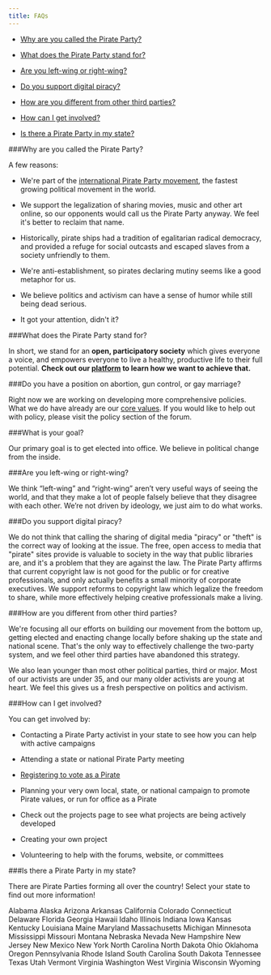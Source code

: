 ```yaml
---
title: FAQs
---
```


- [Why are you called the Pirate Party?](#q1)

- [What does the Pirate Party stand for?](#q2)

- [Are you left-wing or right-wing?](#q3)

- [Do you support digital piracy?](#q4)

- [How are you different from other third parties?](#q5)

- [How can I get involved?](#q6)

- [Is there a Pirate Party in my state?](#q7)

###Why are you called the Pirate Party?

A few reasons:

- We're part of the 
[international Pirate Party movement](http://www.pp-international.net/), the fastest growing political movement in the world.

- We support the legalization of sharing movies, music and other art online, so our opponents would call us the Pirate Party anyway. We feel it's better to reclaim that name.

- Historically, pirate ships had a tradition of egalitarian radical democracy, and provided a refuge for social outcasts and escaped slaves from a society unfriendly to them.

- We're anti-establishment, so pirates declaring mutiny seems like a good metaphor for us.

- We believe politics and activism can have a sense of humor while still being dead serious.

- It got your attention, didn't it?

###What does the Pirate Party stand for?

In short, we stand for an **open, participatory society** which gives everyone a voice, and empowers everyone to live a healthy, productive life to their full potential. **Check out our [platform](/platform/) to learn how we want to achieve that.**

###Do you have a position on abortion, gun control, or gay marriage?

Right now we are working on developing more comprehensive policies. What we do have already are our [core values](/values-and-name/). If you would like to help out with policy, please visit the policy section of the forum.

###What is your goal?

Our primary goal is to get elected into office. We believe in political change from the inside.

###Are you left-wing or right-wing?

We think “left-wing” and “right-wing” aren’t very useful ways of seeing the world, and that they make a lot of people falsely believe that they disagree with each other. We’re not driven by ideology, we just aim to do what works.

###Do you support digital piracy?

We do not think that calling the sharing of digital media "piracy" or "theft" is the correct way of looking at the issue. The free, open access to media that "pirate" sites provide is valuable to society in the way that public libraries are, and it's a problem that they are against the law. The Pirate Party affirms that current copyright law is not good for the public or for creative professionals, and only actually benefits a small minority of corporate executives. We support reforms to copyright law which legalize the freedom to share, while more effectively helping creative professionals make a living.

###How are you different from other third parties?

We're focusing all our efforts on building our movement from the bottom up, getting elected and enacting change locally before shaking up the state and national scene. That's the only way to effectively challenge the two-party system, and we feel other third parties have abandoned this strategy.

We also lean younger than most other political parties, third or major. Most of our activists are under 35, and our many older activists are young at heart. We feel this gives us a fresh perspective on politics and activism.

###How can I get involved?

You can get involved by:

- Contacting a Pirate Party activist in your state to see how you can help with active campaigns

- Attending a state or national Pirate Party meeting

- [Registering to vote as a Pirate](https://piratevote.herokuapp.com/)

- Planning your very own local, state, or national campaign to promote Pirate values, or run for office as a Pirate

- Check out the projects page to see what projects are being actively developed

- Creating your own project

- Volunteering to help with the forums, website, or committees

###Is there a Pirate Party in my state?

There are Pirate Parties forming all over the country! Select your state to find out more information!

Alabama
Alaska
Arizona
Arkansas
California
Colorado
Connecticut
Delaware
Florida
Georgia
Hawaii
Idaho
Illinois
Indiana
Iowa
Kansas
Kentucky
Louisiana
Maine
Maryland
Massachusetts
Michigan
Minnesota
Mississippi
Missouri
Montana
Nebraska
Nevada
New Hampshire
New Jersey
New Mexico
New York
North Carolina
North Dakota
Ohio
Oklahoma
Oregon
Pennsylvania
Rhode Island
South Carolina
South Dakota
Tennessee
Texas
Utah
Vermont
Virginia
Washington
West Virginia
Wisconsin
Wyoming
